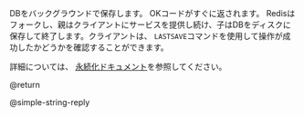 DBをバックグラウンドで保存します。 OKコードがすぐに返されます。 Redisはフォークし、親はクライアントにサービスを提供し続け、子はDBをディスクに保存して終了します。クライアントは、 `LASTSAVE`コマンドを使用して操作が成功したかどうかを確認することができます。

詳細については、 [永続化ドキュメント](/topics/persistence)を参照してください。

@return

@simple-string-reply
